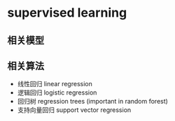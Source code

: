 # supervised learning

## 相关模型

## 相关算法

- 线性回归 linear regression
- 逻辑回归 logistic regression
- 回归树 regression trees (important in random forest)
- 支持向量回归 support vector regression

